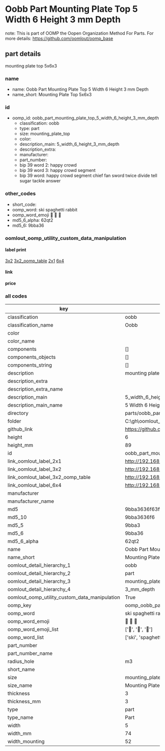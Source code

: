 # Oobb Part Mounting Plate Top 5 Width 6 Height 3 mm Depth  

note: This is part of OOMP the Oopen Organization Method For Parts. For more details: https://github.com/oomlout/oomp_base

##  part details
  



mounting plate top 5x6x3



### name
* name: Oobb Part Mounting Plate Top 5 Width 6 Height 3 mm Depth
* name_short: Mounting Plate Top 5x6x3 
### id
* oomp_id: oobb_part_mounting_plate_top_5_width_6_height_3_mm_depth
  * classification: oobb
  * type: part
  * size: mounting_plate_top
  * color: 
  * description_main: 5_width_6_height_3_mm_depth
  * description_extra: 
  * manufacturer: 
  * part_number: 
  * bip 39 word 2: happy crowd
  * bip 39 word 3: happy crowd segment
  * bip 39 word: happy crowd segment chief fan sword twice divide tell sugar tackle answer

### other_codes
* short_code: 
* oomp_word: ski spaghetti rabbit
* oomp_word_emoji :ski: :spaghetti: :rabbit:
* md5_6_alpha: 62qt2
* md5_6: 9bba36






### oomlout_oomp_utility_custom_data_manipulation
#### label print
[3x2](http://192.168.1.245:1112/?label=oomp%2062qt2)
[3x2_oomp_table](http://192.168.1.108:1112/?label=oomp%2062qt2)
[2x1](http://192.168.1.242:1112/?label=oomp%2062qt2)
[6x4](http://192.168.1.55:1112/?label=oomp%2062qt2)    

#### link

                              

#### price







### all codes 
| key | value |  
| --- | --- |  
| classification | oobb |  
| classification_name | Oobb |  
| color |  |  
| color_name |  |  
| components | [] |  
| components_objects | [] |  
| components_string | [] |  
| description | mounting plate top 5x6x3 |  
| description_extra |  |  
| description_extra_name |  |  
| description_main | 5_width_6_height_3_mm_depth |  
| description_main_name | 5 Width 6 Height 3 mm Depth |  
| directory | parts/oobb_part_mounting_plate_top_5_width_6_height_3_mm_depth |  
| folder | C:\gh\oomlout_oobb_version_4_generated_parts\things\oobb_part_mounting_plate_top_5_width_6_height_3_mm_depth |  
| github_link | https://github.com/oomlout/oomlout_oomp_part_src/tree/main/parts/oobb_part_mounting_plate_top_5_width_6_height_3_mm_depth |  
| height | 6 |  
| height_mm | 89 |  
| id | oobb_part_mounting_plate_top_5_width_6_height_3_mm_depth |  
| link_oomlout_label_2x1 | http://192.168.1.242:1112/?label=oomp%2062qt2 |  
| link_oomlout_label_3x2 | http://192.168.1.245:1112/?label=oomp%2062qt2 |  
| link_oomlout_label_3x2_oomp_table | http://192.168.1.108:1112/?label=oomp%2062qt2 |  
| link_oomlout_label_6x4 | http://192.168.1.55:1112/?label=oomp%2062qt2 |  
| manufacturer |  |  
| manufacturer_name |  |  
| md5 | 9bba3636f63ffd6b7129627d864d1347 |  
| md5_10 | 9bba3636f6 |  
| md5_5 | 9bba3 |  
| md5_6 | 9bba36 |  
| md5_6_alpha | 62qt2 |  
| name | Oobb Part Mounting Plate Top 5 Width 6 Height 3 mm Depth |  
| name_short | Mounting Plate Top 5x6x3  |  
| oomlout_detail_hierarchy_1 | oobb |  
| oomlout_detail_hierarchy_2 | part |  
| oomlout_detail_hierarchy_3 | mounting_plate_top |  
| oomlout_detail_hierarchy_4 | 3_mm_depth |  
| oomlout_oomp_utility_custom_data_manipulation | True |  
| oomp_key | oomp_oobb_part_mounting_plate_top_5_width_6_height_3_mm_depth |  
| oomp_word | ski spaghetti rabbit |  
| oomp_word_emoji | :ski: :spaghetti: :rabbit: |  
| oomp_word_emoji_list | [':ski:', ':spaghetti:', ':rabbit:'] |  
| oomp_word_list | ['ski', 'spaghetti', 'rabbit'] |  
| part_number |  |  
| part_number_name |  |  
| radius_hole | m3 |  
| short_name |  |  
| size | mounting_plate_top |  
| size_name | Mounting Plate Top |  
| thickness | 3 |  
| thickness_mm | 3 |  
| type | part |  
| type_name | Part |  
| width | 5 |  
| width_mm | 74 |  
| width_mounting | 52 |  
